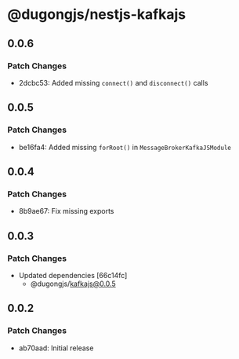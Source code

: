 # @dugongjs/nestjs-kafkajs

## 0.0.6

### Patch Changes

- 2dcbc53: Added missing `connect()` and `disconnect()` calls

## 0.0.5

### Patch Changes

- be16fa4: Added missing `forRoot()` in `MessageBrokerKafkaJSModule`

## 0.0.4

### Patch Changes

- 8b9ae67: Fix missing exports

## 0.0.3

### Patch Changes

- Updated dependencies [66c14fc]
    - @dugongjs/kafkajs@0.0.5

## 0.0.2

### Patch Changes

- ab70aad: Initial release
